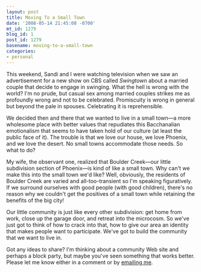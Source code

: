 ```yaml
---
layout: post
title: Moving To a Small Town
date: '2008-05-14 21:45:08 -0700'
mt_id: 1279
blog_id: 1
post_id: 1279
basename: moving-to-a-small-town
categories:
- personal
---
```

<p>
This weekend, Sandi and I were watching television when we saw an advertisement for a new show on CBS called <cite>Swingtown</cite> about a married couple that decide to engage in swinging. What the hell is wrong with the world? I'm no prude, but casual sex among married couples strikes me as profoundly wrong and not to be celebrated. Promiscuity is wrong in general but beyond the pale in spouses. Celebrating it is reprehensible.
</p>
<p>
We decided then and there that we wanted to live in a small town&#x2014;a more wholesome place with better values that repudiates this Bacchanalian emotionalism that seems to have taken hold of our culture (at least the public face of it). The trouble is that we love our house, we love Phoenix, and we love the desert. No small towns accommodate those needs. So what to do?
</p>
<p>
My wife, the observant one, realized that Boulder Creek&#x2014;our little subdivision section of Phoenix&#x2014;is kind of like a small town. Why can't we make this into the small town we'd like? Well, obviously, the residents of Boulder Creek are varied and all-too-transient so I'm speaking figuratively. If we surround ourselves with good people (with good children), there's no reason why we couldn't get the positives of a small town while retaining the benefits of the big city!
</p>
<p>
Our little community is just like every other subdivision: get home from work, close up the garage door, and retreat into the microcosm. So we've just got to think of how to crack into that, how to give our area an identity that makes people want to participate. We've got to build the community that we want to live in.
</p>
<p>
Got any ideas to share? I'm thinking about a community Web site and perhaps a block party, but maybe you've seen something that works better. Please let me know either in a comment or by <a href="void(0)" title="Click on this to get my email address.">emailing me</a>.
</p>
